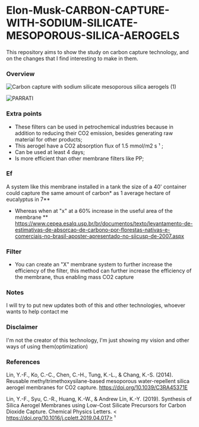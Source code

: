 # Elon-Musk-CARBON-CAPTURE-WITH-SODIUM-SILICATE-MESOPOROUS-SILICA-AEROGELS
This repository aims to show the study on carbon capture technology, and on the changes that I find interesting to make in them.

### Overview
![Carbon capture with sodium silicate mesoporous silica aerogels (1)](https://user-images.githubusercontent.com/58941489/106204693-22b4d180-619c-11eb-9597-bc8a7640d27a.png)


![PARRATI](https://user-images.githubusercontent.com/58941489/105747636-c9406e80-5f1f-11eb-90b9-3dca5bbce8f3.jpg)


### Extra points
- These filters can be used in petrochemical industries because in addition to reducing their CO2 emission, besides generating raw material for other products;
- This aerogel have a CO2 absorption flux of 1.5 mmol/m2 s ¹ ;
- Can be used at least 4 days;
- Is more efficient than other membrane filters like PP;

### Ef
A system like this membrane installed in a tank the size of a 40' container could capture the same amount of carbon* as 1 average hectare of eucalyptus in 7**

* Whereas when at "x" at a 60% increase in the useful area of the membrane
** https://www.cepea.esalq.usp.br/br/documentos/texto/levantamento-de-estimativas-de-absorcao-de-carbono-por-florestas-nativas-e-comerciais-no-brasil-aposter-apresentado-no-siicusp-de-2007.aspx

### Filter

- You can create an "X" membrane system to further increase the efficiency of the filter, this method can further increase the efficiency of the membrane, thus enabling mass CO2 capture


### Notes

I will try to put new updates both of this and other technologies, whoever wants to help contact me

### Disclaimer

I'm not the creator of this technology, I'm just showing my vision and other ways of using them(optimization)


### References

Lin, Y.-F., Ko, C.-C., Chen, C.-H., Tung, K.-L., & Chang, K.-S.
(2014). Reusable methyltrimethoxysilane-based mesoporous
water-repellent silica aerogel membranes for CO2 capture.
<https://doi.org/10.1039/C3RA45371E>

Lin, Y.-F., Syu, C.-R., Huang, K.-W., & Andrew Lin, K.-Y. (2019). 
Synthesis of Silica Aerogel Membranes using Low-Cost
Silicate Precursors for Carbon Dioxide Capture. Chemical
Physics Letters. < https://doi.org/10.1016/j.cplett.2019.04.017> ¹
